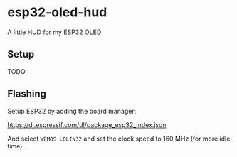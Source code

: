 # esp32-oled-hud
A little HUD for my ESP32 OLED

## Setup

TODO

## Flashing

Setup ESP32 by adding the board manager:

https://dl.espressif.com/dl/package_esp32_index.json

And select `WEMOS LOLIN32` and set the clock speed to 160 MHz (for more idle time).
